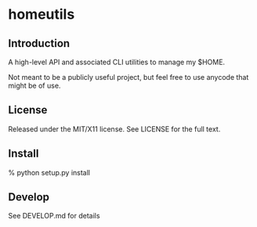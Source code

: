 homeutils
=========

Introduction
------------
A high-level API and associated CLI utilities to manage my $HOME.

Not meant to be a publicly useful project, but feel free to use anycode that
might be of use.


License
-------
Released under the MIT/X11 license. See LICENSE for the full text.


Install
-------
% python setup.py install


Develop
-------
See DEVELOP.md for details
